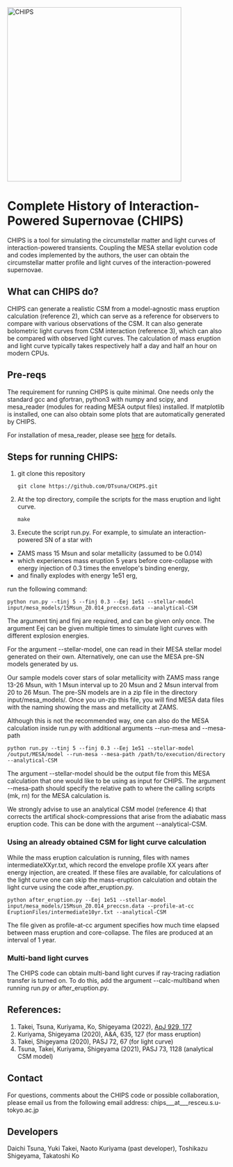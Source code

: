 <img width="400" alt="CHIPS" src="https://user-images.githubusercontent.com/20248820/142557110-6e2a3032-aaf1-4f62-8d49-bb0364b20173.png">

# Complete History of Interaction-Powered Supernovae (CHIPS)

CHIPS is a tool for simulating the circumstellar matter and light curves of
interaction-powered transients. Coupling the MESA stellar evolution
code and codes implemented by the authors, the user can obtain the
circumstellar matter profile and light curves of the interaction-powered
supernovae.

## What can CHIPS do?

CHIPS can generate a realistic CSM from a model-agnostic mass eruption calculation (reference 2), which can serve as a reference for observers to compare with various observations of the CSM. It can also generate bolometric light curves from CSM interaction (reference 3), which can also be compared with observed light curves. The calculation of mass eruption and light curve typically takes respectively half a day and half an hour on modern CPUs.

## Pre-reqs

The requirement for running CHIPS is quite minimal. One needs only the standard gcc and gfortran, python3 with numpy and scipy, and mesa_reader (modules for reading MESA output files) installed. If matplotlib is installed, one can also obtain some plots that are automatically generated by CHIPS.

For installation of mesa_reader, please see [here](https://docs.mesastar.org/en/release-r21.12.1/using_mesa/output.html?highlight=reader#what-is-mesa-reader) for details.

## Steps for running CHIPS:
1. git clone this repository

	`git clone https://github.com/DTsuna/CHIPS.git`

2. At the top directory, compile the scripts for the mass eruption and light curve.

	`make`

3. Execute the script run.py. For example, to simulate an interaction-powered SN of a star with 
- ZAMS mass 15 Msun and solar metallicity (assumed to be 0.014) 
- which experiences mass eruption 5 years before core-collapse with energy injection of 0.3 times the envelope's binding energy, 
- and finally explodes with energy 1e51 erg,

run the following command:


	python run.py --tinj 5 --finj 0.3 --Eej 1e51 --stellar-model input/mesa_models/15Msun_Z0.014_preccsn.data --analytical-CSM


The argument tinj and finj are required, and can be given only once. The argument Eej can be given multiple times to simulate light curves with different explosion energies.

For the argument --stellar-model, one can read in their MESA stellar model generated on their own. Alternatively, one can use the MESA pre-SN models generated by us. 

Our sample models cover stars of solar metallicity with ZAMS mass range 13-26 Msun, with 1 Msun interval up to 20 Msun and 2 Msun interval from 20 to 26 Msun. The pre-SN models are in a zip file in the directory input/mesa_models/. Once you un-zip this file, you will find MESA data files with the naming showing the mass and metallicity at ZAMS.

Although this is not the recommended way, one can also do the MESA calculation inside run.py with additional arguments --run-mesa and --mesa-path


	python run.py --tinj 5 --finj 0.3 --Eej 1e51 --stellar-model /output/MESA/model --run-mesa --mesa-path /path/to/execution/directory --analytical-CSM 

The argument --stellar-model should be the output file from this MESA calculation that one would like to be using as input for CHIPS. The argument --mesa-path should specify the relative path to where the calling scripts (mk, rn) for the MESA calculation is.

We strongly advise to use an analytical CSM model (reference 4) that corrects the artifical shock-compressions that arise from the adiabatic mass eruption code. This can be done with the argument --analytical-CSM.


### Using an already obtained CSM for light curve calculation
While the mass eruption calculation is running, files with names intermediateXXyr.txt, which record the envelope profile XX years after energy injection, are created. If these files are available, for calculations of the light curve one can skip the mass-eruption calculation and obtain the light curve using the code after_eruption.py.


	python after_eruption.py --Eej 1e51 --stellar-model input/mesa_models/15Msun_Z0.014_preccsn.data --profile-at-cc EruptionFiles/intermediate10yr.txt --analytical-CSM

The file given as profile-at-cc argument specifies how much time elapsed between mass eruption and core-collapse. The files are produced at an interval of 1 year.

### Multi-band light curves
The CHIPS code can obtain multi-band light curves if ray-tracing radiation transfer is turned on. To do this, add the argument --calc-multiband when running run.py or after_eruption.py.

## References:
1. Takei, Tsuna, Kuriyama, Ko, Shigeyama (2022), [ApJ 929, 177](https://iopscience.iop.org/article/10.3847/1538-4357/ac60fe)
2. Kuriyama, Shigeyama (2020), A&A, 635, 127 (for mass eruption)
3. Takei, Shigeyama (2020), PASJ 72, 67 (for light curve)
4. Tsuna, Takei, Kuriyama, Shigeyama (2021), PASJ 73, 1128 (analytical CSM model) 


## Contact
For questions, comments about the CHIPS code or possible collaboration, please email us from the following email address:
chips___at___resceu.s.u-tokyo.ac.jp


## Developers
Daichi Tsuna, Yuki Takei, Naoto Kuriyama (past developer), Toshikazu Shigeyama, Takatoshi Ko
